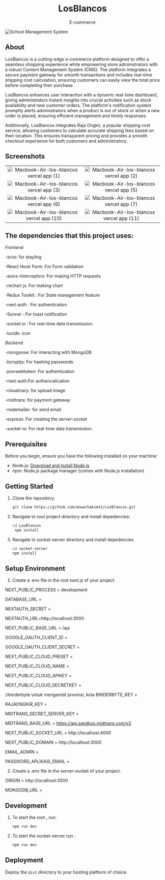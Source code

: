 <div align="center">
  <h1>LosBlancos</h1>
  <p>E-commerce</p>
</div>

![School Management System](https://github.com/user-attachments/assets/1a004898-ce13-4ef0-bd46-9c8dfcea15db)

## About

LosBlancos is a cutting-edge e-commerce platform designed to offer a seamless shopping experience while empowering store administrators with a robust Content Management System (CMS). The platform integrates a secure payment gateway for smooth transactions and includes real-time shipping cost calculation, ensuring customers can easily view the total price before completing their purchase.

LosBlancos enhances user interaction with a dynamic real-time dashboard, giving administrators instant insights into crucial activities such as stock availability and new customer orders. The platform's notification system promptly alerts administrators when a product is out of stock or when a new order is placed, ensuring efficient management and timely responses.

Additionally, LosBlancos integrates Raja Ongkir, a popular shipping cost service, allowing customers to calculate accurate shipping fees based on their location. This ensures transparent pricing and provides a smooth checkout experience for both customers and administrators.

## Screenshots
|                                                                                                        |                                                                                                         |
| :----------------------------------------------------------------------------------------------------: | :-----------------------------------------------------------------------------------------------------: |
|  ![Macbook-Air-los-blancos vercel app (1)](https://github.com/user-attachments/assets/9f0b3fc1-e0dc-4173-a8e7-5407d657e1a4)  |     ![Macbook-Air-los-blancos vercel app (2)](https://github.com/user-attachments/assets/0483c03c-1119-4ecf-8cbe-219c9f2d9f7c)    |
| ![Macbook-Air-los-blancos vercel app (3)](https://github.com/user-attachments/assets/8204d491-3399-44c4-b9de-c520888caa36) | ![Macbook-Air-los-blancos vercel app (5)](https://github.com/user-attachments/assets/6c271e21-93b3-4458-ba78-0e7478dd4666) |
|     ![Macbook-Air-los-blancos vercel app (6)](https://github.com/user-attachments/assets/de16afe1-1baf-49d3-998d-714543db2ddc)   |     ![Macbook-Air-los-blancos vercel app (7)](https://github.com/user-attachments/assets/3fc8b384-514e-4a71-9702-56d5ea05321b)     |
|  ![Macbook-Air-los-blancos vercel app (10)](https://github.com/user-attachments/assets/da380a55-6ef7-4362-be0f-7418ce877d5b)   |     ![Macbook-Air-los-blancos vercel app (11)](https://github.com/user-attachments/assets/985128a4-7895-47ce-ae95-63833bad6bd0)   |


## The dependencies that this project uses:

_Frontend_

-scss: for stayling

-React Hook Form: For Form validation

-axios-interceptors: For making HTTP requests

-rechart js: For making chart

-Redux Toolkit : For State management feature

-next-auth : For authentication

-Sonner : For toast notification

-socket.io : For real-time data transmission.

-lucide: icon

_Backend_

-mongoose: For interacting with MongoDB

-bcryptjs: For hashing passwords

-jsonwebtoken: For authentication

-next-auth:For authencatication 

-cloudinary: for upload image

-midtrans: for payment gateway

-nodemailer: for send email

-express: For creating the server-socket

-socket-io: For real-time data transmission.

## Prerequisites

Before you begin, ensure you have the following installed on your machine:

- Node.js: [Download and install Node.js](https://nodejs.org/)
- npm: Node.js package manager (comes with Node.js installation)

## Getting Started

1. Clone the repository:

   ```bash
   git clone https://github.com/anwarhakim31/LosBlancos.git
   ```

2. Navigate to root project directory and install depedencies:

   ```bash
   cd LosBlancos
    npm install
   ```
3. Navigate to socket-server directory and install depedencies

   ```bash
   cd socket-server
   npm install
   ```

## Setup Environment

1. Create a .env file in the root next.js of your project.

NEXT_PUBLIC_PROCESS = development

DATABASE_URL = 

NEXTAUTH_SECRET = 

NEXTAUTH_URL=http://localhost:3000

NEXT_PUBLIC_BASE_URL = /api

GOOGLE_OAUTH_CLIENT_ID =

GOOGLE_OAUTH_CLIENT_SECRET = 

NEXT_PUBLIC_CLOUD_PRESET = 

NEXT_PUBLIC_CLOUD_NAME = 

NEXT_PUBLIC_CLOUD_APIKEY =

NEXT_PUBLIC_CLOUD_SECRETKEY = 

//binderbyte untuk mengambil provinsi, kota
BINDERBYTE_KEY = 

RAJAONGKIR_KEY = 

MIDTRANS_SECRET_SERVER_KEY = 

MIDTRANS_BASE_URL = https://api.sandbox.midtrans.com/v2

NEXT_PUBLIC_SOCKET_URL = http://localhost:4000

NEXT_PUBLIC_DOMAIN = http://localhost:3000

EMAIL_ADMIN = 

PASSWORD_APLIKASI_EMAIL  =



2. Create a .env file in the server-socket of your project.
   
ORIGIN = http://localhost:3000

MONGODB_URL =

## Development

1. To start the root , run:

   ```bash
   npm run dev
   ```

2. To start the socket-server run :

   ```bash
   npm run dev
   ```

## Deployment

Deploy the `dist` directory to your hosting platform of choice.
